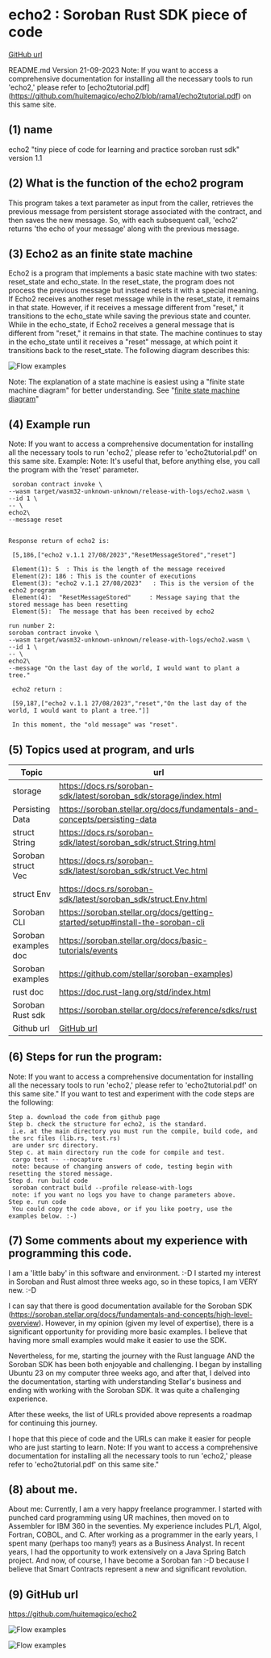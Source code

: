 # echo2 : Soroban Rust SDK piece of code

[GitHub url](https://github.com/huitemagico/echo2)

  README.md Version 21-09-2023
  Note: If you want to access a comprehensive documentation for installing all the necessary tools to run 'echo2,' 
  please refer to [echo2tutorial.pdf] (https://github.com/huitemagico/echo2/blob/rama1/echo2tutorial.pdf)  on this same site.
  
##  (1) name 
  echo2 "tiny piece of code for learning and practice soroban rust sdk"
  version 1.1 
  

##  (2) What is the function of the echo2 program
This program takes a text parameter as input from the caller, retrieves the previous message from 
persistent storage associated with the contract, and then saves the new message. 
So, with each subsequent call, 'echo2' returns 'the echo of your message' along with the previous message.


## (3) Echo2 as an finite state machine
Echo2 is a program that implements a basic state machine with two states: reset_state and echo_state. 
In the reset_state, the program does not process the previous message but instead resets it with a special meaning. 
If Echo2 receives another reset message while in the reset_state, it remains in that state. 
However, if it receives a message different from "reset," it transitions to the echo_state while saving the previous state and counter.
While in the echo_state, if Echo2 receives a general message that is different from "reset," it remains in that state. 
The machine continues to stay in the echo_state until it receives a "reset" message, at which point it transitions back to the reset_state.
The following diagram describes this:

![Flow examples](echo2state99.png)

Note: The explanation of a state machine is easiest using a "finite state machine diagram" for better understanding.
See "[finite state machine diagram](https://en.wikipedia.org/wiki/Finite-state_machine)" 


## (4) Example run	
Note: If you want to access a comprehensive documentation for installing all the necessary tools to run 'echo2,' please refer to 'echo2tutorial.pdf' on this same site.
	 Example:
	 Note: It's useful that, before anything else, you call the program with the 'reset' parameter.
	 
	 soroban contract invoke \
    --wasm target/wasm32-unknown-unknown/release-with-logs/echo2.wasm \
    --id 1 \
    -- \
    echo2\
    --message reset
	
	
	Response return of echo2 is:
	
	 [5,186,["echo2 v.1.1 27/08/2023","ResetMessageStored","reset"]
	 
	 Element(1): 5  : This is the length of the message received
	 Element(2): 186 : This is the counter of executions
	 Element(3): "echo2 v.1.1 27/08/2023"   : This is the version of the echo2 program
	 Element(4):  "ResetMessageStored"     : Message saying that the stored message has been resetting
	 Element(5):  The message that has been received by echo2
	 	   
	run number 2:	   
	soroban contract invoke \
    --wasm target/wasm32-unknown-unknown/release-with-logs/echo2.wasm \
    --id 1 \
    -- \
    echo2\
    --message "On the last day of the world, I would want to plant a tree."
	
	 echo2 return :
	 
	 [59,187,["echo2 v.1.1 27/08/2023","reset","On the last day of the world, I would want to plant a tree."]]
	 
	 In this moment, the "old message" was "reset".

 ##	 (5) Topics used at program, and urls
 | Topic    | url |
| -------- | ------- |
|  storage   | https://docs.rs/soroban-sdk/latest/soroban_sdk/storage/index.html  |
|   Persisting Data         | https://soroban.stellar.org/docs/fundamentals-and-concepts/persisting-data  |
| struct String     |https://docs.rs/soroban-sdk/latest/soroban_sdk/struct.String.html |
|Soroban struct Vec  | https://docs.rs/soroban-sdk/latest/soroban_sdk/struct.Vec.html|
|struct Env  | https://docs.rs/soroban-sdk/latest/soroban_sdk/struct.Env.html  |
|Soroban CLI  | https://soroban.stellar.org/docs/getting-started/setup#install-the-soroban-cli  |
|Soroban examples doc    | https://soroban.stellar.org/docs/basic-tutorials/events |
|Soroban examples     | https://github.com/stellar/soroban-examples) |
|rust doc     | https://doc.rust-lang.org/std/index.html|
|Soroban Rust sdk     | https://soroban.stellar.org/docs/reference/sdks/rust|
|Github url |[GitHub url](https://github.com/huitemagico/echo2)|


 ##	(6)	Steps for run the program:
 Note: If you want to access a comprehensive documentation for installing all the necessary tools to run 'echo2,' please refer to 'echo2tutorial.pdf' on this same site."
	If you want to test and experiment with the code steps are the following:
	
	Step a. download the code from github page
	Step b. check the structure for echo2, is the standard.
	 i.e. at the main directory you must run the compile, build code, and the src files (lib.rs, test.rs) 
	 are under src directory.
    Step c. at main directory run the code for compile and test.
	 cargo test -- --nocapture
     note: because of changing answers of code, testing begin with resetting the stored message.
    Step d. run build code
	 soroban contract build --profile release-with-logs
	 note: if you want no logs you have to change parameters above.
    Step e. run code
	 You could copy the code above, or if you like poetry, use the examples below. :-)
	 

## (7) Some comments about my experience with programming this code.
I am a 'little baby' in this software and environment. :-D
I started my interest in Soroban and Rust almost three weeks ago, so in these topics, I am VERY new. :-D

I can say that there is good documentation available for the Soroban SDK (https://soroban.stellar.org/docs/fundamentals-and-concepts/high-level-overview). 
However, in my opinion (given my level of expertise), there is a significant opportunity for providing more basic examples. 
I believe that having more small examples would make it easier to use the SDK.

Nevertheless, for me, starting the journey with the Rust language AND the Soroban SDK has been both enjoyable and challenging. 
I began by installing Ubuntu 23 on my computer three weeks ago, and after that, I delved into the documentation, 
starting with understanding Stellar's business and ending with working with the Soroban SDK. 
It was quite a challenging experience.

After these weeks, the list of URLs provided above represents a roadmap for continuing this journey.

I hope that this piece of code and the URLs can make it easier for people who are just starting to learn.
Note: If you want to access a comprehensive documentation for installing all the necessary tools to run 'echo2,' please refer to 'echo2tutorial.pdf' on this same site."

	 
##	 (8) about me.
About me:
Currently, I am a very happy freelance programmer. 
I started with punched card programming using UR machines, then moved on to Assembler for IBM 360 in the seventies. 
My experience includes PL/1, Algol, Fortran, COBOL, and C.
After working as a programmer in the early years, I spent many (perhaps too many!) years as a Business Analyst. 
In recent years, I had the opportunity to work extensively on a Java Spring Batch project.
And now, of course, I have become a Soroban fan :-D because I believe that Smart Contracts represent a new and significant revolution.
	 
##	 (9) GitHub url
https://github.com/huitemagico/echo2


![Flow examples](echo2scheme.png)

![Flow examples](echo2seqdiag.png)
